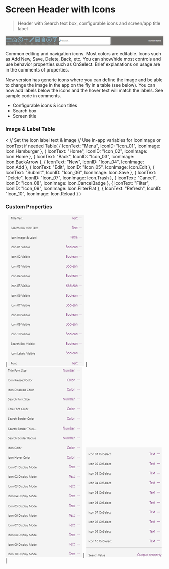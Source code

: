 # Screen Header with Icons
> Header with Search text box, configurable icons and screen/app title label

![(./../HeaderWithIcons/HeaderWithIcons.png)](./../HeaderWithIcons/HeaderWithIcons.png)

Common editing and navigation icons. Most colors are editable. Icons such as Add New, Save, Delete, Back, etc. You can show/hide most controls and use behavior properties such as OnSelect.
Brief explanations on usage are in the comments of properties.

New version has generic icons where you can define the image and be able to change the image in the app on the fly in a table (see below).
You can now add labels below the icons and the hover text will match the labels. See sample code in comments.
- Configurable icons & icon titles
- Search box
- Screen title
### Image & Label Table
<
// Set the icon label text & image
// Use in-app variables for IconImage or IconText if needed
Table(
    {
        IconText: "Menu",
        IconID: "Icon_01",
        IconImage: Icon.Hamburger
    },
    {
        IconText: "Home",
        IconID: "Icon_02",
        IconImage: Icon.Home
    },
    {
        IconText: "Back",
        IconID: "Icon_03",
        IconImage: Icon.BackArrow
    },
    {
        IconText: "New",
        IconID: "Icon_04",
        IconImage: Icon.Add
    },
    {
        IconText: "Edit",
        IconID: "Icon_05",
        IconImage: Icon.Edit
    },
    {
        IconText: "Submit",
        IconID: "Icon_06",
        IconImage: Icon.Save
    },
    {
        IconText: "Delete",
        IconID: "Icon_07",
        IconImage: Icon.Trash
    },
    {
        IconText: "Cancel",
        IconID: "Icon_08",
        IconImage: Icon.CancelBadge
    },
    {
        IconText: "Filter",
        IconID: "Icon_09",
        IconImage: Icon.FilterFlat
    },
    {
        IconText: "Refresh",
        IconID: "Icon_10",
        IconImage: Icon.Reload
    }
)
>
### Custom Properties
| ![(./../HeaderWithIcons/HeaderWithIconsProps1.png)](./../HeaderWithIcons/HeaderWithIconsProps1.png) | ![(./../HeaderWithIcons/HeaderWithIconsProps2.png)](./../HeaderWithIcons/HeaderWithIconsProps2.png) | ![(./../HeaderWithIcons/HeaderWithIconsProps3.png)](./../HeaderWithIcons/HeaderWithIconsProps3.png) | 
